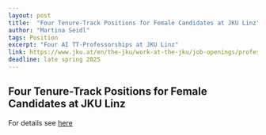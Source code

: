 ```yaml
---
layout: post
title:  "Four Tenure-Track Positions for Female Candidates at JKU Linz"
author: "Martina Seidl"
tags: Position
excerpt: "Four AI TT-Professorships at JKU Linz"
link: https://www.jku.at/en/the-jku/work-at-the-jku/job-openings/professorship-positions/
deadline: late spring 2025
---
```


## Four Tenure-Track Positions for Female Candidates at JKU Linz

	
For details see [here](https://www.jku.at/en/the-jku/work-at-the-jku/job-openings/professorship-positions/)
